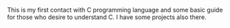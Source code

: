 This is my first contact with C programming language and
some basic guide for those who desire to understand C.
I have some projects also there.
